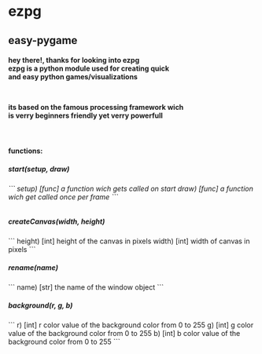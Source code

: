 <h1>ezpg</h1>
<h2>easy-pygame</h2>
<h4>
	<p>
		hey there!, thanks for looking into ezpg<br>
		ezpg is a python module used for creating quick<br>
		and easy python games/visualizations<br>
	</p>
	<br>
	<p>
		its based on the famous processing framework wich<br>
		is verry beginners friendly yet verry powerfull<br>
	</p>
</h4>
<br>
<h4><p>functions: </p></h4>

<h5>start(setup, draw)</h5>
<h6>
```
setup)	[func] a function wich gets called on start
draw)	[func] a function wich get called once per frame
```
</h6>

<h5>createCanvas(width, height)</h5>
```
height) [int] height of the canvas in pixels
width)	[int] width of canvas in pixels
```

<h5>rename(name)</h5>
```
name)	[str] the name of the window object
```

<h5>background(r, g, b)</h5>
```
r)	[int] r color value of the background color from 0 to 255
g)	[int] g color value of the background color from 0 to 255
b)	[int] b color value of the background color from 0 to 255
```

